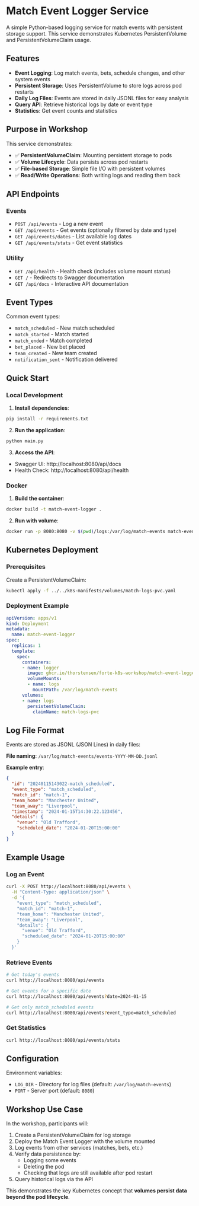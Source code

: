 # Match Event Logger Service

A simple Python-based logging service for match events with persistent storage support. This service demonstrates Kubernetes PersistentVolume and PersistentVolumeClaim usage.

## Features

- **Event Logging**: Log match events, bets, schedule changes, and other system events
- **Persistent Storage**: Uses PersistentVolume to store logs across pod restarts
- **Daily Log Files**: Events are stored in daily JSONL files for easy analysis
- **Query API**: Retrieve historical logs by date or event type
- **Statistics**: Get event counts and statistics

## Purpose in Workshop

This service demonstrates:
- ✅ **PersistentVolumeClaim**: Mounting persistent storage to pods
- ✅ **Volume Lifecycle**: Data persists across pod restarts
- ✅ **File-based Storage**: Simple file I/O with persistent volumes
- ✅ **Read/Write Operations**: Both writing logs and reading them back

## API Endpoints

### Events
- `POST /api/events` - Log a new event
- `GET /api/events` - Get events (optionally filtered by date and type)
- `GET /api/events/dates` - List available log dates
- `GET /api/events/stats` - Get event statistics

### Utility
- `GET /api/health` - Health check (includes volume mount status)
- `GET /` - Redirects to Swagger documentation
- `GET /api/docs` - Interactive API documentation

## Event Types

Common event types:
- `match_scheduled` - New match scheduled
- `match_started` - Match started
- `match_ended` - Match completed
- `bet_placed` - New bet placed
- `team_created` - New team created
- `notification_sent` - Notification delivered

## Quick Start

### Local Development

1. **Install dependencies**:
```bash
pip install -r requirements.txt
```

2. **Run the application**:
```bash
python main.py
```

3. **Access the API**:
- Swagger UI: http://localhost:8080/api/docs
- Health Check: http://localhost:8080/api/health

### Docker

1. **Build the container**:
```bash
docker build -t match-event-logger .
```

2. **Run with volume**:
```bash
docker run -p 8080:8080 -v $(pwd)/logs:/var/log/match-events match-event-logger
```

## Kubernetes Deployment

### Prerequisites

Create a PersistentVolumeClaim:
```bash
kubectl apply -f ../../k8s-manifests/volumes/match-logs-pvc.yaml
```

### Deployment Example

```yaml
apiVersion: apps/v1
kind: Deployment
metadata:
  name: match-event-logger
spec:
  replicas: 1
  template:
    spec:
      containers:
      - name: logger
        image: ghcr.io/thorstensen/forte-k8s-workshop/match-event-logger:latest
        volumeMounts:
        - name: logs
          mountPath: /var/log/match-events
      volumes:
      - name: logs
        persistentVolumeClaim:
          claimName: match-logs-pvc
```

## Log File Format

Events are stored as JSONL (JSON Lines) in daily files:

**File naming**: `/var/log/match-events/events-YYYY-MM-DD.jsonl`

**Example entry**:
```json
{
  "id": "20240115143022-match_scheduled",
  "event_type": "match_scheduled",
  "match_id": "match-1",
  "team_home": "Manchester United",
  "team_away": "Liverpool",
  "timestamp": "2024-01-15T14:30:22.123456",
  "details": {
    "venue": "Old Trafford",
    "scheduled_date": "2024-01-20T15:00:00"
  }
}
```

## Example Usage

### Log an Event

```bash
curl -X POST http://localhost:8080/api/events \
  -H "Content-Type: application/json" \
  -d '{
    "event_type": "match_scheduled",
    "match_id": "match-1",
    "team_home": "Manchester United",
    "team_away": "Liverpool",
    "details": {
      "venue": "Old Trafford",
      "scheduled_date": "2024-01-20T15:00:00"
    }
  }'
```

### Retrieve Events

```bash
# Get today's events
curl http://localhost:8080/api/events

# Get events for a specific date
curl http://localhost:8080/api/events?date=2024-01-15

# Get only match_scheduled events
curl http://localhost:8080/api/events?event_type=match_scheduled
```

### Get Statistics

```bash
curl http://localhost:8080/api/events/stats
```

## Configuration

Environment variables:
- `LOG_DIR` - Directory for log files (default: `/var/log/match-events`)
- `PORT` - Server port (default: `8080`)

## Workshop Use Case

In the workshop, participants will:

1. Create a PersistentVolumeClaim for log storage
2. Deploy the Match Event Logger with the volume mounted
3. Log events from other services (matches, bets, etc.)
4. Verify data persistence by:
   - Logging some events
   - Deleting the pod
   - Checking that logs are still available after pod restart
5. Query historical logs via the API

This demonstrates the key Kubernetes concept that **volumes persist data beyond the pod lifecycle**.
